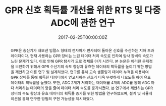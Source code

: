 ---
title: "GPR 신호 획득률 개선을 위한 RTS 및 다중 ADC에 관한 연구"
authors:
- admin
- 임영인
- 송민지
date: "2017-02-25T00:00:00Z"
doi: ""

# Schedule page publish date (NOT publication's date).
publishDate: "2017-01-27T00:00:00Z"

# Publication type.
# Legend: 0 = Uncategorized; 1 = Conference paper; 2 = Journal article;
# 3 = Preprint / Working Paper; 4 = Report; 5 = Book; 6 = Book section;
# 7 = Thesis; 8 = Patent
publication_types: ["7"]

# Publication name and optional abbreviated publication name.
publication: "한국산업기술대학교"
publication_short: ""

abstract: "GPR은 송신기가 내보낸 임펄스 형태의 전자파가 반사되어 돌아온 신호를 수신하는 지하 투과 레이더이다. 현재 사용하는 GPR 장비는 느린 데이터 처리 속도로 인하여 탐사 장비의 속도가 느린 문제가 있다. 이로 인해 GPR 탐사가 도로 정체를 야기 시킨다. 
본 논문은 이러한 문제점을 보안하기 위해서 GPR 수신기의 속도 향상과 유효한 데이터의 획득률을 높이기 위한 방법을 제안하고 이를 연구 및 설계하였다. 연구를 통해 고속 샘플링과 데이터 누적을 이용하여 GPR 장비를 통해 획득한 데이터에서 얻고자하는 신호가 더욱 뚜렷하게 나오도록 하여 유효 데이터의 획득률을 높였다. 또한, ADC 2개가 처리하는 데이터를 4개의 ADC를 통해 ADC 마다 처리하는 데이터의 양을 줄여 데이터 처리 속도를 증가시켰다.
본 연구에서 제안하는 GPR 장비의 속도 향상과 유효 데이터의 획득률 증가를 위한 방법을 연구하였으며, 설계 및 시뮬레이션을 통해 연구한 방법의 구현 가능성을 제시하였다."

# Summary. An optional shortened abstract.
#summary: Lorem ipsum dolor sit amet, consectetur adipiscing elit. Duis posuere tellus ac convallis placerat. Proin tincidunt magna sed ex sollicitudin condimentum.

tags:
- GPR
- RTS
- RF 신호 처리
- 다중 ADC
- Altera Cyclone
- FPGA
- 임베디드 SoC
featured: true

# links:
# - name: ""
#   url: ""
url_pdf: "files/graduation_thesis.pdf"
url_code: ''
url_dataset: ''
url_poster: ''
url_project: ''
url_slides: ''
url_source: ''
url_video: ''

# Featured image
# To use, add an image named `featured.jpg/png` to your page's folder. 
image:
  caption: 'Image credit: [**Unsplash**](https://unsplash.com/photos/jdD8gXaTZsc)'
  focal_point: ""
  preview_only: false

# Associated Projects (optional).
#   Associate this publication with one or more of your projects.
#   Simply enter your project's folder or file name without extension.
#   E.g. `internal-project` references `content/project/internal-project/index.md`.
#   Otherwise, set `projects: []`.
projects:
- graduation_work

# Slides (optional).
#   Associate this publication with Markdown slides.
#   Simply enter your slide deck's filename without extension.
#   E.g. `slides: "example"` references `content/slides/example/index.md`.
#   Otherwise, set `slides: ""`.
slides: ""
---